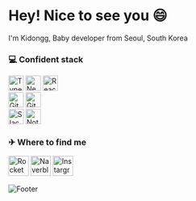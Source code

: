 <h1>Hey! Nice to see you 😄</h1>

<p>I'm Kidongg, Baby developer from Seoul, South Korea <img src="https://cdn-icons-png.flaticon.com/512/5111/5111586.png" width="13"/></p>

<h3>💻 Confident stack</h3>
<p>
  <img alt="TypeScript" src="https://img.shields.io/badge/-TypeScript-blue?style=flat-square&logo=TypeScript&logoColor=white" height=30 />
  <img alt="Next.js" src="https://img.shields.io/badge/-Next.js-000000?style=flat-square&logo=Next.js&logoColor=white" height=30/>
  <img alt="React" src="https://img.shields.io/badge/-React-61DAFB?style=flat-square&logo=React&logoColor=white" height=30/>
  </br>
  <img alt="Git" src="https://img.shields.io/badge/-Git-F05032?style=flat-square&logo=Git&logoColor=white" height=30/>
  <img alt="GitHub" src="https://img.shields.io/badge/-GitHub-181717?style=flat-square&logo=GitHub&logoColor=white" height=30/>
  </br>
  <img alt="Slack" src="https://img.shields.io/badge/-Slack-4A154B?style=flat-square&logo=Slack&logoColor=white" height=30/>
  <img alt="Notion" src="https://img.shields.io/badge/-Notion-000000?style=flat-square&logo=Notion&logoColor=white" height=30/>
</p>

<h3>✈ Where to find me</h3>
<p>
<a href="https://www.rocketpunch.com/@08b442b0" target="_blank"><img alt="Rocketpunch" src="https://img.shields.io/badge/RocketPunch-blue?&style=for-the-badge&logo=ApacheRocketMQ&logoColor=white" height=40 /></a>
<a href="https://blog.naver.com/dlrlehd25" target="_blank"><img alt="Naverblog" src="https://img.shields.io/badge/Naver-green?&style=for-the-badge&logo=naver&logoColor=white" height=40 /></a> 
<a href="https://www.instagram.com/ki_dongg_/" target="_blank"><img alt="Instargram" src="https://img.shields.io/badge/Instagram-ff69b4?&style=for-the-badge&logo=instagram&logoColor=white" height=40 /></a>
</p>

![Footer](https://capsule-render.vercel.app/api?type=waving&color=4d4dff&height=100&section=footer)
